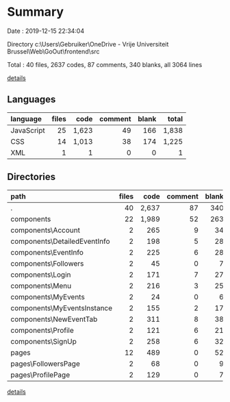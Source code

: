 # Summary

Date : 2019-12-15 22:34:04

Directory c:\Users\Gebruiker\OneDrive - Vrije Universiteit Brussel\Web\GoOut\frontend\src

Total : 40 files,  2637 codes, 87 comments, 340 blanks, all 3064 lines

[details](details.md)

## Languages
| language | files | code | comment | blank | total |
| :--- | ---: | ---: | ---: | ---: | ---: |
| JavaScript | 25 | 1,623 | 49 | 166 | 1,838 |
| CSS | 14 | 1,013 | 38 | 174 | 1,225 |
| XML | 1 | 1 | 0 | 0 | 1 |

## Directories
| path | files | code | comment | blank | total |
| :--- | ---: | ---: | ---: | ---: | ---: |
| . | 40 | 2,637 | 87 | 340 | 3,064 |
| components | 22 | 1,989 | 52 | 263 | 2,304 |
| components\Account | 2 | 265 | 9 | 34 | 308 |
| components\DetailedEventInfo | 2 | 198 | 5 | 28 | 231 |
| components\EventInfo | 2 | 225 | 6 | 28 | 259 |
| components\Followers | 2 | 45 | 0 | 7 | 52 |
| components\Login | 2 | 171 | 7 | 27 | 205 |
| components\Menu | 2 | 216 | 3 | 25 | 244 |
| components\MyEvents | 2 | 24 | 0 | 6 | 30 |
| components\MyEventsInstance | 2 | 155 | 2 | 17 | 174 |
| components\NewEventTab | 2 | 311 | 8 | 38 | 357 |
| components\Profile | 2 | 121 | 6 | 21 | 148 |
| components\SignUp | 2 | 258 | 6 | 32 | 296 |
| pages | 12 | 489 | 0 | 52 | 541 |
| pages\FollowersPage | 2 | 68 | 0 | 9 | 77 |
| pages\ProfilePage | 2 | 129 | 0 | 7 | 136 |

[details](details.md)
